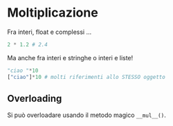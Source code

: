 # Moltiplicazione

Fra interi, float e complessi ...

```python
2 * 1.2 # 2.4
```

Ma anche fra interi e stringhe o interi e liste!

```python
"ciao "*10
["ciao"]*10 # molti riferimenti allo STESSO oggetto
```

## Overloading 

Si può overloadare usando il metodo magico `__mul__()`.